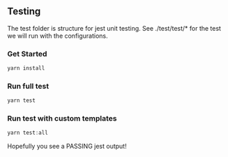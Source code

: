 ## Testing

The test folder is structure for jest unit testing. See ./test/test/\* for the test we will run with the configurations.

### Get Started

```js
yarn install
```

### Run full test

```js
yarn test
```

### Run test with custom templates

```js
yarn test:all
```

Hopefully you see a PASSING jest output!
